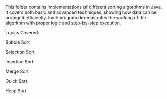 This folder contains implementations of different sorting algorithms in Java. It covers both basic and advanced techniques, showing how data can be arranged efficiently. Each program demonstrates the working of the algorithm with proper logic and step-by-step execution.

Topics Covered:

Bubble Sort

Selection Sort

Insertion Sort

Merge Sort

Quick Sort

Heap Sort
